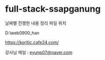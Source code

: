# full-stack-ssapganung
날짜별 진행한 내용 정리
파일 위치

D:\web0900_han

https://koritic.cafe24.com/

강사님 메일 : eyunp07@naver.com
